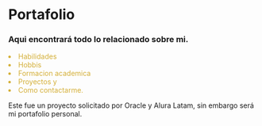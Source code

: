 # Portafolio

### Aqui encontrará todo lo relacionado sobre mi.

<li style ="color:#D4AF37">
    Habilidades
</li>
<li style ="color:#D4AF37">
    Hobbis
</li>
<li style ="color:#D4AF37">
    Formacion academica
</li>
<li style ="color:#D4AF37">
    Proyectos y
</li>
<li style ="color:#D4AF37">
    Como contactarme.
</li>

Este fue un proyecto solicitado por Oracle y Alura Latam, sin embargo será mi portafolio personal.
